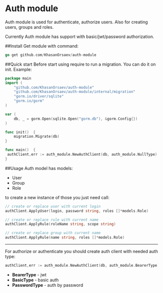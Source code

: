 Auth module
==

Auth module is used for authenticate, authorize users. Also for creating
users, groups and roles.

Currently Auth module has support with basic/jwt/password authorization.

##Install
Get module with command:
```go
go get github.com/KhasanOrsaev/auth-module
```
 
##Quick start
Before start using require to run a migration. You can do it on init.
Example:
```go
package main
import (
    "github.com/KhasanOrsaev/auth-module"
    "github.com/KhasanOrsaev/auth-module/internal/migration"
    "gorm.io/driver/sqlite"
    "gorm.io/gorm"
)

var (
    db, _ = gorm.Open(sqlite.Open("gorm.db"), &gorm.Config{})
)

func init()  {  
    migration.Migrate(db)
}

func main()  {
 authClient,err := auth_module.NewAuthClient(db, auth_module.NullType)
}
``` 

##Usage
Auth model has models:
* User
* Group
* Role

to create a new instance of those you just need call:
```go
// create or replace user with current login
authClient.ApplyUser(login, password string, roles []*models.Role)

// create or replace rule with current name
authClient.ApplyRule(roleName string, scope string)

// create or replace group with current name
authClient.ApplyRule(name string, roles []*models.Role)
```
---
For authorize or authenticate you should create auth client with needed
auth type:
```go
authClient,err := auth_module.NewAuthClient(db, auth_module.BearerType)
```

* __BearerType__ - jwt
* __BasicType__ - basic auth
* __PasswordType__ - auth by password